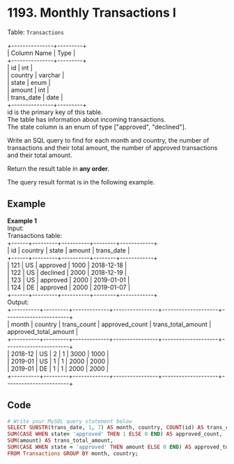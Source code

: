 # 1193. Monthly Transactions I
Table: `Transactions`  

+---------------+---------+  
| Column Name   | Type    |  
+---------------+---------+  
| id            | int     |  
| country       | varchar |  
| state         | enum    |  
| amount        | int     |  
| trans_date    | date    |  
+---------------+---------+  
id is the primary key of this table.  
The table has information about incoming transactions.  
The state column is an enum of type ["approved", "declined"].  
 

Write an SQL query to find for each month and country, the number of transactions and their total amount, the number of approved transactions and their total amount.  

Return the result table in **any order**.  

The query result format is in the following example.  

 
## Example
**Example 1**  
Input:   
Transactions table:  
+------+---------+----------+--------+------------+  
| id   | country | state    | amount | trans_date |  
+------+---------+----------+--------+------------+  
| 121  | US      | approved | 1000   | 2018-12-18 |  
| 122  | US      | declined | 2000   | 2018-12-19 |  
| 123  | US      | approved | 2000   | 2019-01-01 |  
| 124  | DE      | approved | 2000   | 2019-01-07 |  
+------+---------+----------+--------+------------+  
Output:   
+----------+---------+-------------+----------------+--------------------+-----------------------+  
| month    | country | trans_count | approved_count | trans_total_amount | approved_total_amount |  
+----------+---------+-------------+----------------+--------------------+-----------------------+  
| 2018-12  | US      | 2           | 1              | 3000               | 1000                  |  
| 2019-01  | US      | 1           | 1              | 2000               | 2000                  |  
| 2019-01  | DE      | 1           | 1              | 2000               | 2000                  |  
+----------+---------+-------------+----------------+--------------------+-----------------------+  

## Code
```ruby
# Write your MySQL query statement below
SELECT SUBSTR(trans_date, 1, 7) AS month, country, COUNT(id) AS trans_count,
SUM(CASE WHEN state= 'approved' THEN 1 ELSE 0 END) AS approved_count,
SUM(amount) AS trans_total_amount,
SUM(CASE WHEN state = 'approved' THEN amount ELSE 0 END) AS approved_total_amount
FROM Transactions GROUP BY month, country;
```
